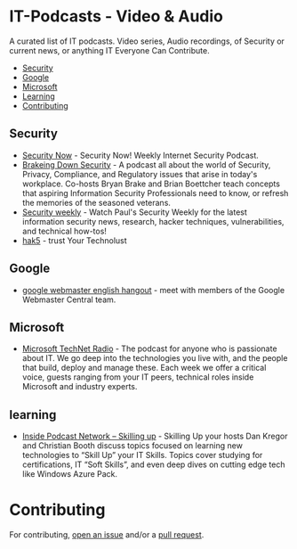 # IT-Podcasts - Video & Audio

A curated list of IT podcasts. Video series, Audio recordings, of  Security or current news, or anything IT Everyone Can Contribute.  

- [Security](#Security)
- [Google](#Google)
- [Microsoft](#Microsoft)
- [Learning](learning)
- [Contributing](#contributing)



## Security 

* [Security Now](https://www.grc.com/securitynow.htm) - Security Now! Weekly Internet Security Podcast. 
* [Brakeing Down Security](http://brakeingsecurity.com/) - A podcast all about the world of Security, Privacy, Compliance, and Regulatory issues that arise in today's workplace.  Co-hosts Bryan Brake and Brian Boettcher teach concepts that aspiring Information Security Professionals need to know, or refresh the memories of the seasoned veterans.
* [Security weekly](http://securityweekly.com/) - Watch Paul's Security Weekly for the latest information security news, research, hacker techniques, vulnerabilities, and technical how-tos!
* [hak5](http://hak5.org/) - trust Your Technolust

## Google

* [google webmaster english hangout](https://www.youtube.com/playlist?list=PLKoqnv2vTMUMqH8IyzOMBc_Z8i-S6-tVJ) -  meet with members of the Google Webmaster Central team.

## Microsoft

* [Microsoft TechNet Radio](http://channel9.msdn.com/Shows/TechNet+Radio) - The podcast for anyone who is passionate about IT. We go deep into the technologies you live with, and the people that build, deploy and manage these. Each week we offer a critical voice, guests ranging from your IT peers, technical roles inside Microsoft and industry experts.

## learning 

* [Inside Podcast Network – Skilling up](http://ipn.tv/) - Skilling Up your hosts Dan Kregor and Christian Booth discuss topics focused on learning new technologies to “Skill Up” your IT Skills. Topics cover studying for certifications, IT “Soft Skills”, and even deep dives on cutting edge tech like Windows Azure Pack.

# Contributing

For contributing, [open an issue](https://github.com/grandmst/IT-Podcasts-/issues/) and/or a [pull request](https://github.com/grandmst/IT-Podcasts-/pulls).
